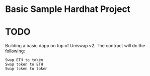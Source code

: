 # Basic Sample Hardhat Project

# TODO
Building a basic dapp on top of Uniswap v2. The contract will do the following:

```shell
Swap ETH to token
Swap token to ETH
Swap token to token
```
